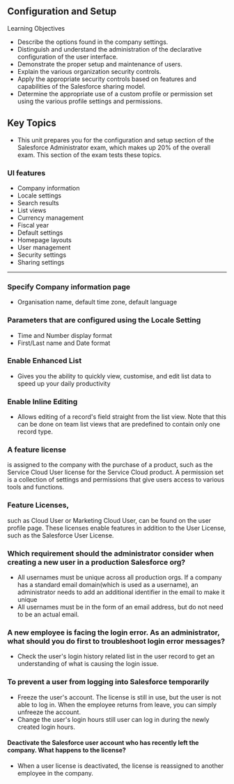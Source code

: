 ## Configuration and Setup
Learning Objectives
- Describe the options found in the company settings.
- Distinguish and understand the administration of the declarative configuration of the user interface.
- Demonstrate the proper setup and maintenance of users.
- Explain the various organization security controls.
- Apply the appropriate security controls based on features and capabilities of the Salesforce sharing model.
- Determine the appropriate use of a custom profile or permission set using the various profile settings and permissions.

## Key Topics
- This unit prepares you for the configuration and setup section of the Salesforce Administrator exam, which makes up 20% of the overall exam. This section of the exam tests these topics.

### UI features
- Company information
- Locale settings
- Search results
- List views
- Currency management
- Fiscal year
- Default settings
- Homepage layouts
- User management
- Security settings
- Sharing settings

---


### Specify Company information page 
- Organisation name, default time zone, default language



### Parameters that are configured using the Locale Setting
- Time and Number display format 
- First/Last name and Date format


### Enable Enhanced List
- Gives you the ability to quickly view, customise, and edit list data to speed up your daily productivity


### Enable Inline Editing
- Allows editing of a record\'s field straight from the list view. Note that this can be done on team list views that are predefined to contain only one record type.


### A feature license 
is assigned to the company with the purchase of a product, such as the Service Cloud User license for the Service Cloud product. A permission set is a collection of settings and permissions that give users access to various tools and functions.


### Feature Licenses, 
such as Cloud User or Marketing Cloud User, can be found on the user profile page. These licenses enable features in addition to the User License, such as the Salesforce User License.


### Which requirement should the administrator consider when creating a new user in a production Salesforce org?
- All usernames must be unique across all production orgs. If a company has a standard email domain(which is used as a username), an administrator needs to add an additional identifier in the email to make it unique
- All usernames must be in the form of an email address, but do not need to be an actual email.


### A new employee is facing the login error. As an administrator, what should you do first to troubleshoot login error messages?
- Check the user's login history related list in the user record to get an understanding of what is causing the login issue.


### To prevent a user from logging into Salesforce temporarily 
- Freeze the user's account. The license is still in use, but the user is not able to log in. When the employee returns from leave, you can simply unfreeze the account.
- Change the user's login hours still user can log in during the newly created login hours.


#### Deactivate the Salesforce user account who has recently left the company. What happens to the license?
- When a user license is deactivated, the license is reassigned to another employee in the company.
